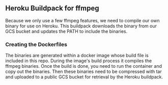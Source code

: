 ## Heroku Buildpack for ffmpeg
Because we only use a few ffmpeg features, we need to compile our own binary for use on Heroku. This buildpack downloads the binary from our GCS bucket and updates the PATH to include the binaries.

### Creating the Dockerfiles
The binaries are generated within a docker image whose build file is included in this repo. During the image's build process it compiles the ffmpeg binaries. Once the build is done, you need to run the container and copy out the binaries. Then these binaries need to be compressed with tar and uploaded to a public GCS bucket for retrieval by the Heroku buildpack.  



